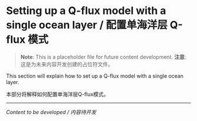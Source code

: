 # Setting up a Q-flux model with a single ocean layer / 配置单海洋层 Q-flux 模式

> **Note**: This is a placeholder file for future content development.
> **注意**: 这是为未来内容开发创建的占位符文件。

This section will explain how to set up a Q-flux model with a single ocean layer.

本部分将解释如何配置单海洋层Q-flux模式。

---

*Content to be developed / 内容待开发*
